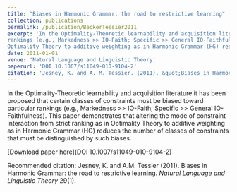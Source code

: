 ```yaml
---
title: "Biases in Harmonic Grammar: the road to restrictive learning"
collection: publications
permalink: /publication/BeckerTessier2011
excerpt: 'In the Optimality-Theoretic learnability and acquisition literature it has been proposed that certain classes of constraints must be biased toward particular
rankings (e.g., Markedness >> IO-Faith; Specific >> General IO-Faithfulness). This paper demonstrates that altering the mode of constraint interaction from strict ranking as in
Optimality Theory to additive weighting as in Harmonic Grammar (HG) reduces the number of classes of constraints that must be distinguished by such biases.'
date: 2011-01-01
venue: 'Natural Language and Linguistic Theory'
paperurl: 'DOI 10.1007/s11049-010-9104-2'
citation: 'Jesney, K. and A. M. Tessier. (2011). &quot;Biases in Harmonic Grammar: the road to restrictive learning&quot; <i>Natural Language and Linguistic Theory</i> 29(1).'
---
```

In the Optimality-Theoretic learnability and acquisition literature it has been proposed that certain classes of constraints must be biased toward particular
rankings (e.g., Markedness >> IO-Faith; Specific >> General IO-Faithfulness). This paper demonstrates that altering the mode of constraint interaction from strict ranking as in
Optimality Theory to additive weighting as in Harmonic Grammar (HG) reduces the number of classes of constraints that must be distinguished by such biases.

[Download paper here](DOI 10.1007/s11049-010-9104-2)

Recommended citation: Jesney, K. and A.M. Tessier (2011). Biases in Harmonic Grammar: the road to restrictive learning. <i>Natural Language and Linguistic Theory</i> 29(1).
